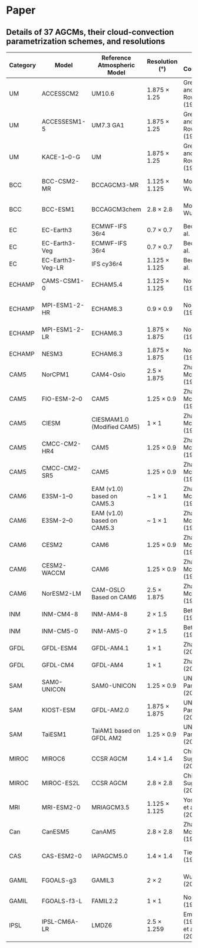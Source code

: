 # Paper

## Details of 37 AGCMs, their cloud-convection parametrization schemes, and resolutions
| Category | Model             | Reference Atmospheric Model          | Resolution (°)       | Deep Convection            | Shallow Convection          | Cloud Microphysics            | Cloud Macrophysics            |
|----------|------------------|--------------------------------------|----------------------|----------------------------|------------------------------|------------------------------|------------------------------|
| UM       | ACCESSCM2         | UM10.6                              | 1.875 × 1.25        | Gregory and Rowntree (1990) | Gregory and Rowntree (1990) | Wilson et al. (2008)        | Wilson et al. (2008)        |
| UM   | ACCESSESM1-5      | UM7.3 GA1                          | 1.875 × 1.25        | Gregory and Rowntree (1990) | Gregory and Rowntree (1990) | Wilson et al. (2008)        | Wilson et al. (2008)        |
| UM     | KACE-1–0-G       | UM                                 | 1.875 × 1.25        | Gregory and Rowntree (1990) | Gregory and Rowntree (1990) | Wilson et al. (2008)        | Wilson et al. (2008)        |
| BCC      | BCC-CSM2-MR      | BCCAGCM3-MR                        | 1.125 × 1.125       | Modified Wu (2012)         | Hack (1994)                 | Rasch and Kristjánsson (1998) | Wu et al. (2019)           |
| BCC | BCC-ESM1         | BCCAGCM3chem                      | 2.8 × 2.8           | Modified Wu (2012)         | Hack (1994)                 | Rasch and Kristjánsson (1998) | Wu et al. (2019)           |
| EC       | EC-Earth3        | ECMWF-IFS 36r4                    | 0.7 × 0.7           | Bechtold et al. (2014)     | Bechtold et al. (2014)       | Tiedtke (1993)              | Tiedtke (1993)              |
| EC       | EC-Earth3-Veg    | ECMWF-IFS 36r4                    | 0.7 × 0.7           | Bechtold et al. (2014)     | Bechtold et al. (2014)       | Tiedtke (1993)              | Tiedtke (1993)              |
| EC       | EC-Earth3-Veg-LR | IFS cy36r4                        | 1.125 × 1.125       | Bechtold et al. (2014)     | Bechtold et al. (2014)       | Tiedtke (1993)              | Tiedtke (1993)              |
| ECHAMP   | CAMS-CSM1-0      | ECHAM5.4                          | 1.125 × 1.125       | Nordeng (1994)             | Tiedtke (1989)               | Lohmann and Roeckner (1996)              | Tompkins (2002)            |
| ECHAMP  | MPI-ESM1-2-HR   | ECHAM6.3                          | 0.9 × 0.9           | Nordeng (1994)             | Tiedtke (1989)               | Lohmann and Roeckner (1996)  | Sundqvist et al. (1989)    |
| ECHAMP  | MPI-ESM1-2-LR   | ECHAM6.3                          | 1.875 × 1.875       | Nordeng (1994)             | Tiedtke (1989)               | Lohmann and Roeckner (1996)  | Sundqvist et al. (1989)    |
| ECHAMP     | NESM3            | ECHAM6.3                          | 1.875 × 1.875       | Nordeng (1994)             | Tiedtke (1989)          | Yang & Wang (2019)              | Sundqvist et al. (1989)         |
| CAM5      | NorCPM1          | CAM4-Oslo                         | 2.5 × 1.875         | Zhang & McFarlane (1995)   | Park & Bretherton (2009)     | Rasch and Kristjánsson (1998) | Slingo (1987)       |
| CAM5  | FIO-ESM-2–0     | CAM5                              | 1.25 × 0.9          | Zhang & McFarlane (1995)   | Park & Bretherton (2009)     | Gettelman et al. (2010)      | Park et al. (2014)         |
| CAM5    | CIESM            | CIESMAM1.0 (Modified CAM5)       | 1 × 1               | Zhang & McFarlane (1995)   | Gettelman et al. (2010)          | Park & Bretherton (2009)     | Qin et al(2018)|
| CAM5     | CMCC-CM2-HR4     | CAM5                              | 1.25 × 0.9          | Zhang & McFarlane (1995)   | Park & Bretherton (2009)     | Morrison and Gettelman (2008) | Park et al. (2014)         |
| CAM5     | CMCC-CM2-SR5     | CAM5                              | 1.25 × 0.9          | Zhang & McFarlane (1995)   | Park & Bretherton (2009)     | Morrison and Gettelman (2008) | Park et al. (2014)         |
| CAM6      | E3SM-1–0        | EAM (v1.0) based on CAM5.3       | ~ 1 × 1            | Zhang and McFarlane (1995) | CLUBB              | Gettelman and Morrison (2015) | CLUBB           |
| CAM6      | E3SM-2–0        | EAM (v1.0) based on CAM5.3       | ~ 1 × 1            | Zhang and McFarlane (1995) | CLUBB, updated              | Gettelman and Morrison (2015) | CLUBB, updated            |
| CAM6     | CESM2            | CAM6                              | 1.25 × 0.9          | Zhang & McFarlane (1995)   | CLUBB                        | Gettelman and Morrison (2015) | CLUBB                      |
| CAM6     | CESM2-WACCM      | CAM6                              | 1.25 × 0.9          | Zhang & McFarlane (1995)   | CLUBB                        | Gettelman and Morrison (2015) | CLUBB                      |
| CAM6   | NorESM2-LM       | CAM-OSLO Based on CAM6           | 2.5 × 1.875         | Zhang and McFarlane (1995) | CLUBB Toniazzo et al. (2020)                        | Gettelman and Morrison (2015)        | CLUBB |
| INM      | INM-CM4-8        | INM-AM4-8                        | 2 × 1.5            | Betts (1986)               | Betts (1986)                 | Galin (1998)                  | Galin (1998)                |
| INM      | INM-CM5-0        | INM-AM5-0                        | 2 × 1.5            | Betts (1986)               | Betts (1986)                 | Tiedtke (1993)                | Tiedtke (1993)               |
| GFDL     | GFDL-ESM4         | GFDL-AM4.1                         | 1 × 1                | Zhao et al. (2018)          | Zhao et al. (2018)          | Rotstayn (1997)            | Tiedtke (1993)              |
| GFDL     | GFDL-CM4          | GFDL-AM4                          | 1 × 1                | Zhao et al. (2018)          | Zhao et al. (2018)          | Rotstayn (1997)            | Tiedtke (1993)              |
| SAM      | SAM0-UNICON       | SAM0-UNICON                       | 1.25 × 0.9           | UNICON, Park (2014)        | UNICON, Park (2014)        | Morrison and Gettelman (2008) | Park et al. (2014)     Zhang et al. (2003)         |
| SAM    | KIOST-ESM        | GFDL-AM2.0                        | 1.875 × 1.875        | UNICON, Park (2014)        | UNICON, Park (2014)        | Rotstayn (1997)            | Tiedtke (1993)              |
| SAM   | TaiESM1          | TaiAM1 based on GFDL AM2          | 1.25 × 0.9           | UNICON, Park (2014)        | UNICON, Park (2014)        | Rotstayn (1997)            | Tiedtke (1993)              |
| MIROC    | MIROC6           | CCSR AGCM                         | 1.4 × 1.4            | Chikira & Sugiyama (2010)   | Park & Bretherton (2009)    | Wilson and Ballard (1999)    | Watanabe et al. (2009)      |
| MIROC    | MIROC-ES2L       | CCSR AGCM                         | 2.8 × 2.8            | Chikira & Sugiyama (2010)   | Park & Bretherton (2009)    | Wilson and Ballard (1999)    | Watanabe et al. (2009)      |
| MRI      | MRI-ESM2-0       | MRIAGCM3.5                        | 1.125 × 1.125        | Yoshimura et al. (2015)     | Yoshimura et al. (2015)     | Lohmann et al. (2007)       | Kawai (2005) Kawai et al. (2017) |
| Can      | CanESM5          | CanAM5                            | 2.8 × 2.8            | Zhang and McFarlane (1995) | von Salzen et al. (2005)    | von Salzen et al. (2005)      | von Salzen et al. (2005)    |
| CAS      | CAS-ESM2-0       | IAPAGCM5.0                         | 1.4 × 1.4            | Tiedtke (1989)             | Park and Bretherton (2009)  | Morrison and Gettelman (2008)| Zhang et al. (2020)       |
| GAMIL    | FGOALS-g3         | GAMIL3                             | 2 × 2               | Wu et al. (2007)           | Wu et al. (2007)            | Morrison and Gettelman (2008) | Guo and Zhou (2014)        |
| GAMIL   | FGOALS-f3-L       | FAMIL2.2                           | 1 × 1               | Nordeng (1994)            | Tiedtke (1989)             | Nordeng (1994)              | Tiedtke (1989)              |
| IPSL     | IPSL-CM6A-LR      | LMDZ6                              | 2.5 × 1.259         | Emanuel (1991) Rio et al. (2009)            | Rio and Hourdin (2008)          | Madeleine et al. (2020)      | Madeleine et al. (2020)      |
